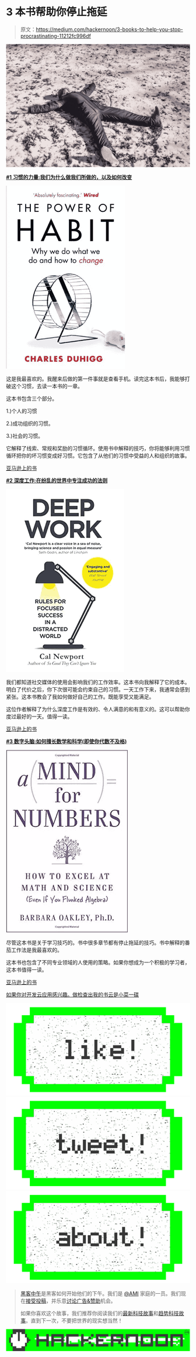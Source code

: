 # 3 本书帮助你停止拖延

> 原文：<https://medium.com/hackernoon/3-books-to-help-you-stop-procrastinating-11212fc996df>

![](img/0cb5d8e0f13970f32fc16c31af73af54.png)

[**#1 习惯的力量:我们为什么做我们所做的，以及如何改变**](http://amzn.to/2moLkNw)

![](img/838251f5fa63f0ad8473aab1db0f85ca.png)

这是我最喜欢的。我醒来后做的第一件事就是查看手机。读完这本书后，我能够打破这个习惯，去读一本书的一章。

这本书包含三个部分。

1.)个人的习惯

2.)成功组织的习惯。

3.)社会的习惯。

它解释了线索、常规和奖励的习惯循环。使用书中解释的技巧，你将能够利用习惯循环把你的坏习惯变成好习惯。它包含了从他们的习惯中受益的人和组织的故事。

[亚马逊上的书](http://amzn.to/2moMJDM)

[**#2 深度工作:在纷乱的世界中专注成功的法则**](http://amzn.to/2lHc4Kh)

![](img/266330e19ffca5b0b628abb35abfe2db.png)

我们都知道社交媒体的使用会影响我们的工作效率。这本书向我解释了它的成本。明白了代价之后，你下次很可能会约束自己的习惯。一天工作下来，我通常会感到紧张。这本书教会了我如何做好自己的工作。既能享受又能满足。

这位作者解释了为什么深度工作是有效的、令人满意的和有意义的。这可以帮助你度过最好的一天。值得一读。

[亚马逊上的书](http://amzn.to/2nivi5f)

[**#3 数字头脑:如何擅长数学和科学(即使你代数不及格)**](http://amzn.to/2mJYiGB)

![](img/dbf8967a26021fbc82235b1ae43b1442.png)

尽管这本书是关于学习技巧的。书中很多章节都有停止拖延的技巧。书中解释的番茄工作法是我最喜欢的。

这本书也包含了不同专业领域的人使用的策略。如果你想成为一个积极的学习者，这本书值得一读。

[亚马逊上的书](http://amzn.to/2mJYiGB)

[如果你对开发云应用感兴趣。做检查出我的书云是小菜一碟](http://amzn.to/2n32wJT)

[![](img/50ef4044ecd4e250b5d50f368b775d38.png)](http://bit.ly/HackernoonFB)[![](img/979d9a46439d5aebbdcdca574e21dc81.png)](https://goo.gl/k7XYbx)[![](img/2930ba6bd2c12218fdbbf7e02c8746ff.png)](https://goo.gl/4ofytp)

> [黑客中午](http://bit.ly/Hackernoon)是黑客如何开始他们的下午。我们是 [@AMI](http://bit.ly/atAMIatAMI) 家庭的一员。我们现在[接受投稿](http://bit.ly/hackernoonsubmission)，并乐意[讨论广告&赞助](mailto:partners@amipublications.com)机会。
> 
> 如果你喜欢这个故事，我们推荐你阅读我们的[最新科技故事](http://bit.ly/hackernoonlatestt)和[趋势科技故事](https://hackernoon.com/trending)。直到下一次，不要把世界的现实想当然！

![](img/be0ca55ba73a573dce11effb2ee80d56.png)
